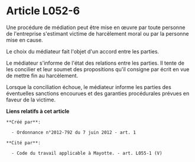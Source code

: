 # Article L052-6

Une procédure de médiation peut être mise en œuvre par toute personne de l'entreprise s'estimant victime de harcèlement moral
ou par la personne mise en cause. 

Le choix du médiateur fait l'objet d'un accord entre les parties. 

Le médiateur s'informe de l'état des relations entre les parties. Il tente de les concilier et leur soumet des propositions
qu'il consigne par écrit en vue de mettre fin au harcèlement. 

Lorsque la conciliation échoue, le médiateur informe les parties des éventuelles sanctions encourues et des garanties
procédurales prévues en faveur de la victime.

**Liens relatifs à cet article**

	**Créé par**:

	  - Ordonnance n°2012-792 du 7 juin 2012 - art. 1

	**Cité par**:

	  - Code du travail applicable à Mayotte. - art. L055-1 (V)
